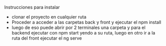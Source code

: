 Instrucciones para instalar

- clonar el proyecto en cualquier ruta
- Proceder a acceder a las carpetas back y front y ejecutar el npm install
- luego de eso puede abrir por 2 terminales una carpeta y para el backend ejecutar con npm start yendo a su ruta, luego en otro ir a la ruta del front ejecutar el ng serve
